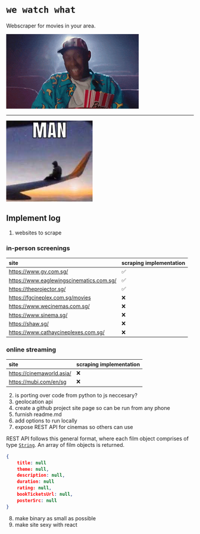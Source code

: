 # `we watch what`

Webscraper for movies in your area.

![](asset/tyler.gif)

--- 

![](asset/man.jpg)

## Implement log

1. websites to scrape 

### in-person screenings

| site | scraping implementation |
| :--- | :--- |
| https://www.gv.com.sg/ | :white_check_mark: |
| https://www.eaglewingscinematics.com.sg/ | :white_check_mark: |
| https://theprojector.sg/ | :white_check_mark: |
| https://fgcineplex.com.sg/movies | :x: |
| https://www.wecinemas.com.sg/ | :x: |
| https://www.sinema.sg/ | :x: |
| https://shaw.sg/ | :x: |
| https://www.cathaycineplexes.com.sg/ | :x: |

### online streaming

| site | scraping implementation |
| :--- | :--- |
| https://cinemaworld.asia/ | :x: |
| https://mubi.com/en/sg | :x: |

2. is porting over code from python to js neccesary?
3. geolocation api
4. create a github project site page so can be run from any phone
5. furnish readme.md
6. add options to run locally
7. expose REST API for cinemas so others can use

REST API follows this general format, where each film object comprises of type [`String`](https://developer.mozilla.org/en-US/docs/Web/JavaScript/Reference/Global_Objects/String). An array of film objects is returned.

```json
{
    title: null
    theme: null,
    description: null,
    duration: null
    rating: null,
    bookTicketsUrl: null,
    posterSrc: null
}
```

8. make binary as small as possible
9. make site sexy with react